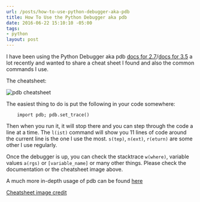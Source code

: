 ```yaml
---
url: /posts/how-to-use-python-debugger-aka-pdb
title: How To Use the Python Debugger aka pdb
date: 2016-06-22 15:10:10 -05:00
tags:
- python
layout: post
---
```


I have been using the Python Debugger aka pdb [docs for 2.7](https://docs.python.org/2/library/pdb.html)/[docs for 3.5](https://docs.python.org/3.5/library/pdb.html) a lot recently and wanted to share a cheat sheet I found and also the common commands I use.

The cheatsheet:

![pdb cheatsheet]({{site.url}}/images/pdb_cheatsheet.png)

The easiest thing to do is put the following in your code somewhere:

        import pdb; pdb.set_trace()

Then when you run it, it will stop there and you can step through the code a line at a time.  The `l(ist)` command will show you 11 lines of code around the current line is the one I use the most.  `s(tep)`, `n(ext)`, `r(eturn)` are some other I use regularly.

Once the debugger is up, you can check the stacktrace `w(where)`, variable values `a(rgs)` or `[variable_name]` or many other things.  Please check the documentation or the cheatsheet image above.

A much more in-depth usage of pdb can be found [here](https://pymotw.com/2/pdb/)

[Cheatsheet image credit](https://raw.githubusercontent.com/nblock/pdb-cheatsheet/master/pdb-cheatsheet.png)
